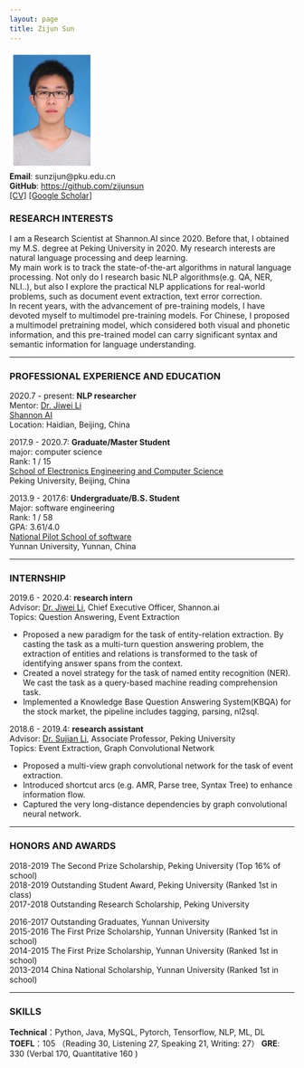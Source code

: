 ```yaml
---
layout: page
title: Zijun Sun
---
```

<div class="container">
    <div class="row-fluid">
        <div class="span2">               
            <img src="assets/sunzijun.jpg" height="210" width="150" title="Zijun Sun" alt="Zijun Sun"/>              
        </div>
    </div>
</div>
<b>Email</b>: sunzijun@pku.edu.cn<br/>
<b>GitHub</b>: <a href="https://github.com/zijunsun">https://github.com/zijunsun</a><br/>
<a href="https://raw.githubusercontent.com/zijunsun/aboutMe/gh-pages/Zijun-CV.pdf">[CV]</a> 
<a href="https://scholar.google.com/citations?hl=en&user=kJ_5gK4AAAAJ">[Google Scholar]</a><br/> 


### RESEARCH INTERESTS

I am a Research Scientist at Shannon.AI since 2020. Before that, I obtained my M.S. degree at Peking University 
in 2020. My research interests are natural language processing and deep learning.  
My main work is to track the state-of-the-art algorithms in natural language processing. Not only do I research 
basic NLP algorithms(e.g. QA, NER, NLI..), 
but also I explore the practical NLP applications for real-world problems, 
such as document event extraction, text error correction.  
In recent years, with the advancement of pre-training models, I have devoted myself to multimodel pre-training models. 
For Chinese, I proposed a multimodel pretraining model, 
which considered both visual and phonetic information, and this pre-trained model can carry significant syntax and 
semantic information for language understanding.

---

### PROFESSIONAL EXPERIENCE AND EDUCATION

2020.7 - present:  <b>NLP researcher</b><br/>
Mentor: [Dr. Jiwei Li](https://nlp.stanford.edu/~bdlijiwei/) <br/>
<a href="https://www.shannonai.com/en">Shannon AI</a><br/>
Location: Haidian, Beijing, China

2017.9 - 2020.7:  <b>Graduate/Master Student</b><br/>
    major: computer science<br/>
    Rank: 1 / 15  
    <a href="https://eecs.pku.edu.cn/Home/HOME.htm">School of Electronics Engineering and Computer Science</a><br/>
    Peking University, Beijing, China<br/>

2013.9 - 2017.6:  <b>Undergraduate/B.S. Student</b><br/>
    Major: software engineering<br/>
    Rank: 1 / 58   
    GPA: 3.61/4.0  
    <a href="http://www.sei.ynu.edu.cn/index.htm">National Pilot School of software</a><br/>
    Yunnan University, Yunnan, China<br/>

---
### INTERNSHIP
2019.6 - 2020.4:  <b>research intern</b><br/>
Advisor: [Dr. Jiwei Li](https://nlp.stanford.edu/~bdlijiwei/), Chief Executive Officer, Shannon.ai <br/>
Topics: Question Answering, Event Extraction<br/>
- Proposed a new paradigm for the task of entity-relation extraction. 
  By casting the task as a multi-turn question answering problem, 
  the extraction of entities and relations is transformed to the task of identifying 
  answer spans from the context.
- Created a novel strategy for the task of named entity recognition (NER). 
  We cast the task as a query-based machine reading comprehension task.
- Implemented a Knowledge Base Question Answering System(KBQA) for the stock market, 
  the pipeline includes tagging, parsing, nl2sql.

2018.6 - 2019.4:  <b>research assistant</b><br/>
Advisor: [Dr. Sujian Li](http://123.56.88.210/), Associate Professor, Peking University <br/>
Topics: Event Extraction, Graph Convolutional Network<br/>
- Proposed a multi-view graph convolutional network for the task of event extraction.
- Introduced shortcut arcs (e.g. AMR, Parse tree, Syntax Tree) to enhance information flow.
- Captured the very long-distance dependencies by graph convolutional neural network.

---
### HONORS AND AWARDS
2018-2019 The Second Prize Scholarship, Peking University (Top 16% of school)  
2018-2019 Outstanding Student Award, Peking University (Ranked 1st in class)    
2017-2018 Outstanding Research Scholarship, Peking University 

2016-2017 Outstanding Graduates, Yunnan University  
2015-2016 The First Prize Scholarship, Yunnan University (Ranked 1st in school)  
2014-2015 The First Prize Scholarship, Yunnan University (Ranked 1st in school)  
2013-2014 China National Scholarship, Yunnan University (Ranked 1st in school) 

---
### SKILLS
**Technical**：Python, Java, MySQL, Pytorch, Tensorflow, NLP, ML, DL
**TOEFL**：105 （Reading 30, Listening 27, Speaking 21, Writing: 27）
**GRE**: 330 (Verbal 170, Quantitative 160 )
